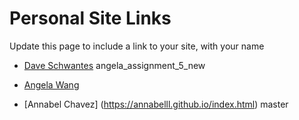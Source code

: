 # Personal Site Links

Update this page to include a link to your site, with your name

- [Dave Schwantes](http://dinosaurseateverybody.com/)
 angela_assignment_5_new
- [Angela Wang](http://angelawy.github.io/)

- [Annabel Chavez] (https://annabelll.github.io/index.html)
 master
